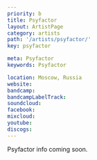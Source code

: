 ```yaml
---
priority: b
title: Psyfactor
layout: ArtistPage
category: artists
path: '/artists/psyfactor/'
key: psyfactor

meta: Psyfactor
keywords: Psyfactor

location: Moscow, Russia
website: 
bandcamp: 
bandcampLabelTrack: 
soundcloud: 
facebook: 
mixcloud: 
youtube: 
discogs: 
---
```


Psyfactor info coming soon.

